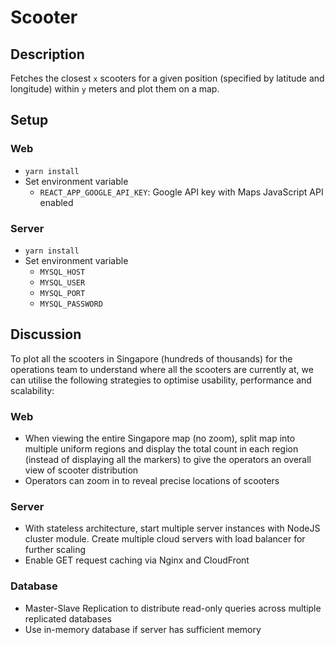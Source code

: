 # Scooter

## Description

Fetches the closest `x` scooters for a given position (specified by latitude and longitude) within `y` meters and plot them on a map.

## Setup

### Web

- `yarn install`
- Set environment variable
  - `REACT_APP_GOOGLE_API_KEY`: Google API key with Maps JavaScript API enabled

### Server

- `yarn install`
- Set environment variable
  - `MYSQL_HOST`
  - `MYSQL_USER`
  - `MYSQL_PORT`
  - `MYSQL_PASSWORD`

## Discussion

To plot all the scooters in Singapore (hundreds of thousands) for the operations team to understand where all the scooters are currently at, we can utilise the following strategies to optimise usability, performance and scalability:

### Web

- When viewing the entire Singapore map (no zoom), split map into multiple uniform regions and display the total count in each region (instead of displaying all the markers) to give the operators an overall view of scooter distribution
- Operators can zoom in to reveal precise locations of scooters

### Server

- With stateless architecture, start multiple server instances with NodeJS cluster module. Create multiple cloud servers with load balancer for further scaling
- Enable GET request caching via Nginx and CloudFront

### Database

- Master-Slave Replication to distribute read-only queries across multiple replicated databases
- Use in-memory database if server has sufficient memory
